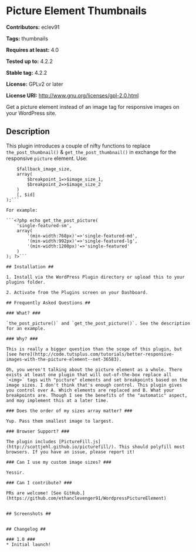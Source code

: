 # Picture Element Thumbnails #
**Contributors:** eclev91
  
**Tags:** thumbnails
  
**Requires at least:** 4.0
  
**Tested up to:** 4.2.2
  
**Stable tag:** 4.2.2
  
**License:** GPLv2 or later
  
**License URI:** http://www.gnu.org/licenses/gpl-2.0.html
  

Get a picture element instead of an image tag for responsive images on your WordPress site.

## Description ##

This plugin introduces a couple of nifty functions to replace `the_post_thumbnail()` & `get_the_post_thumbnail()` in exchange for the responsive `picture` element. Use: 

```get_the_post_picture(
	$fallback_image_size, 
	array(
		$breakpoint_1=>$image_size_1, 
		$breakpoint_2=>$image_size_2
	)
	[, $id]
);```

For example:

```<?php echo get_the_post_picture(
	'single-featured-sm', 
	array(
		'(min-width:768px)'=>'single-featured-md',
		'(min-width:992px)'=>'single-featured-lg',
		'(min-width:1200px)'=>'single-featured'
	)
); ?>```

## Installation ##

1. Install via the WordPress Plugin directory or upload this to your plugins folder.

2. Activate from the Plugins screen on your Dashboard.

## Frequently Asked Questions ##

### What? ###

`the_post_picture()` and `get_the_post_picture()`. See the description for an example.

### Why? ###

This is really a bigger question than the scope of this plugin, but [see here](http://code.tutsplus.com/tutorials/better-responsive-images-with-the-picture-element--net-36583).

Oh, you weren't talking about the picture element as a whole. There exists at least one plugin that will out-of-the-box replace all `<img>` tags with "picture" elements and set breakpoints based on the image sizes. I don't think that's enough control. This plugin gives you control over A. Which elements are replaced and B. What your breakpoints are. Though I see the benefits of the "automatic" aspect, and may implement this at a later time.

### Does the order of my sizes array matter? ###

Yup. Pass them smallest image to largest.

### Browser Support? ###

The plugin includes [PictureFill.js](http://scottjehl.github.io/picturefill/). This should polyfill most browsers. If you have an issue, please report it!

### Can I use my custom image sizes? ###

Yessir.

### Can I contribute? ###

PRs are welcome! [See GitHub.](https://github.com/ethanclevenger91/WordpressPictureElement)


## Screenshots ##


## Changelog ##

### 1.0 ###
* Initial launch!